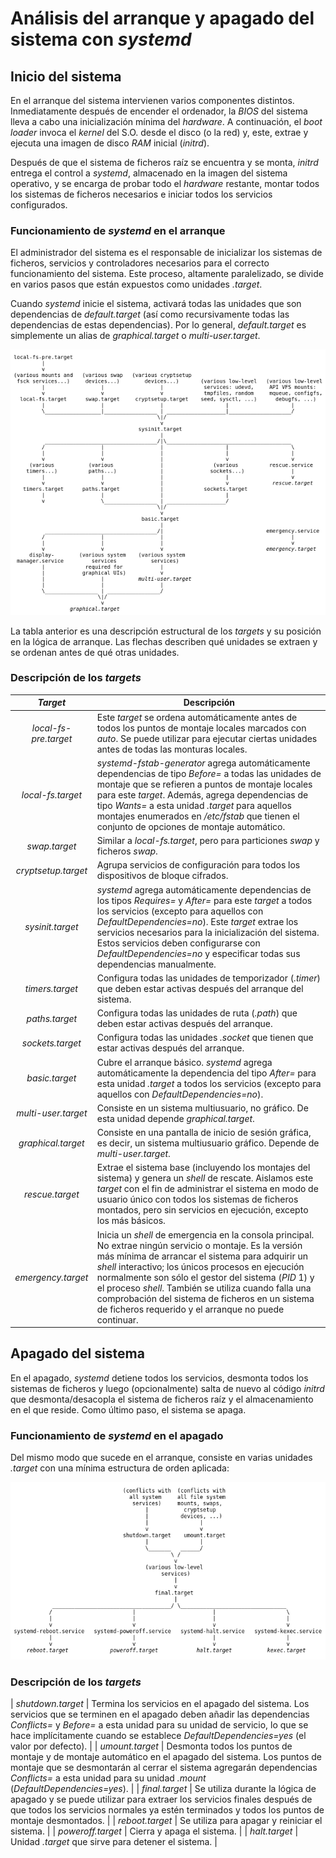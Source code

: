
# Análisis del arranque y apagado del sistema con _systemd_

## Inicio del sistema

En el arranque del sistema intervienen varios componentes distintos. Inmediatamente después de encender el ordenador, la _BIOS_ del sistema lleva a cabo una inicialización mínima del _hardware_. A continuación, el _boot loader_ invoca el _kernel_ del S.O. desde el disco (o la red) y, este, extrae y ejecuta una imagen de disco _RAM_ inicial (_initrd_).

Después de que el sistema de ficheros raíz se encuentra y se monta, _initrd_ entrega el control a _systemd_, almacenado en la imagen del sistema operativo, y se encarga de probar todo el _hardware_ restante, montar todos los sistemas de ficheros necesarios e iniciar todos los servicios configurados.


### Funcionamiento de _systemd_ en el arranque

El administrador del sistema es el responsable de inicializar los sistemas de ficheros, servicios y controladores necesarios para el correcto funcionamiento del sistema. Este proceso, altamente paralelizado, se divide en varios pasos que están expuestos como unidades _.target_.

Cuando _systemd_ inicie el sistema, activará todas las unidades que son dependencias de _default.target_ (así como recursivamente todas las dependencias de estas dependencias). Por lo general, _default.target_ es simplemente un alias de _graphical.target_ o _multi-user.target_.

![arranque_sistema](/Imagenes/inicio.png "systemd en el arranque del sistema")

La tabla anterior es una descripción estructural de los _targets_ y su posición en la lógica de arranque. Las flechas describen qué unidades se extraen y se ordenan antes de qué otras unidades.


### Descripción de los _targets_

| _Target_ | Descripción |
| :------: | ----------- |
| _local-fs-pre.target_ | Este _target_ se ordena automáticamente antes de todos los puntos de montaje locales marcados con _auto_. Se puede utilizar para ejecutar ciertas unidades antes de todas las monturas locales. |
| _local-fs.target_ | _systemd-fstab-generator_ agrega automáticamente dependencias de tipo _Before=_ a todas las unidades de montaje que se refieren a puntos de montaje locales para este _target_. Además, agrega dependencias de tipo _Wants=_ a esta unidad _.target_ para aquellos montajes enumerados en _/etc/fstab_ que tienen el conjunto de opciones de montaje automático. |
| _swap.target_ | Similar a _local-fs.target_, pero para particiones _swap_ y ficheros _swap_. |
| _cryptsetup.target_ | Agrupa servicios de configuración para todos los dispositivos de bloque cifrados. |
| _sysinit.target_ | _systemd_ agrega automáticamente dependencias de los tipos _Requires=_ y _After=_ para este _target_ a todos los servicios (excepto para aquellos con _DefaultDependencies=no_). Este _target_ extrae los servicios necesarios para la inicialización del sistema. Estos servicios deben configurarse con _DefaultDependencies=no_ y especificar todas sus dependencias manualmente. |
| _timers.target_ | Configura todas las unidades de temporizador (_.timer_) que deben estar activas después del arranque del sistema. |
| _paths.target_ | Configura todas las unidades de ruta (_.path_) que deben estar activas después del arranque. |
| _sockets.target_ | Configura todas las unidades _.socket_ que tienen que estar activas después del arranque. |
| _basic.target_ | Cubre el arranque básico. _systemd_ agrega automáticamente la dependencia del tipo _After=_ para esta unidad _.target_ a todos los servicios (excepto para aquellos con _DefaultDependencies=no_). |
| _multi-user.target_ | Consiste en un sistema multiusuario, no gráfico. De esta unidad depende _graphical.target_. |
| _graphical.target_ | Consiste en una pantalla de inicio de sesión gráfica, es decir, un sistema multiusuario gráfico. Depende de _multi-user.target_. |
| _rescue.target_ | Extrae el sistema base (incluyendo los montajes del sistema) y genera un _shell_ de rescate. Aislamos este _target_ con el fin de administrar el sistema en modo de usuario único con todos los sistemas de ficheros montados, pero sin servicios en ejecución, excepto los más básicos. |
| _emergency.target_ | Inicia un _shell_ de emergencia en la consola principal. No extrae ningún servicio o montaje. Es la versión más mínima de arrancar el sistema para adquirir un _shell_ interactivo; los únicos procesos en ejecución normalmente son sólo el gestor del sistema (_PID_ 1) y el proceso _shell_. También se utiliza cuando falla una comprobación del sistema de ficheros en un sistema de ficheros requerido y el arranque no puede continuar. |


## Apagado del sistema

En el apagado, _systemd_ detiene todos los servicios, desmonta todos los sistemas de ficheros y luego (opcionalmente) salta de nuevo al código _initrd_ que desmonta/desacopla el sistema de ficheros raíz y el almacenamiento en el que reside. Como último paso, el sistema se apaga.


### Funcionamiento de _systemd_ en el apagado

Del mismo modo que sucede en el arranque, consiste en varias unidades _.target_ con una mínima estructura de orden aplicada:

![apagado_sistema](/Imagenes/apagado.png "systemd en el apagado del sistema")


### Descripción de los _targets_

| _shutdown.target_ | Termina los servicios en el apagado del sistema. Los servicios que se terminen en el apagado deben añadir las dependencias _Conflicts=_ y _Before=_ a esta unidad para su unidad de servicio, lo que se hace implícitamente cuando se establece _DefaultDependencies=yes_ (el valor por defecto). |
| _umount.target_ | Desmonta todos los puntos de montaje y de montaje automático en el apagado del sistema. Los puntos de montaje que se desmontarán al cerrar el sistema agregarán dependencias _Conflicts=_ a esta unidad para su unidad _.mount_ (_DefaultDependencies=yes_). |
| _final.target_ | Se utiliza durante la lógica de apagado y se puede utilizar para extraer los servicios finales después de que todos los servicios normales ya estén terminados y todos los puntos de montaje desmontados. |
| _reboot.target_ | Se utiliza para apagar y reiniciar el sistema. |
| _poweroff.target_ | Cierra y apaga el sistema. |
| _halt.target_ | Unidad _.target_ que sirve para detener el sistema. |

